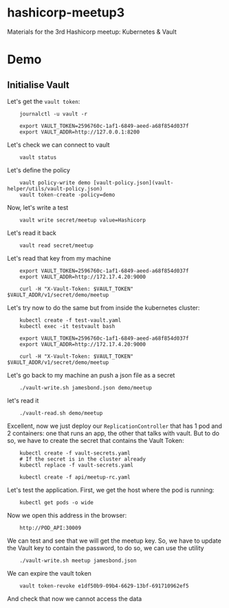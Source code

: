 # hashicorp-meetup3
Materials for the 3rd Hashicorp meetup: Kubernetes &amp; Vault

# Demo


## Initialise Vault

Let's get the `vault token`:

        journalctl -u vault -r

        export VAULT_TOKEN=2596760c-1af1-6849-aeed-a68f854d037f
        export VAULT_ADDR=http://127.0.0.1:8200


Let's check we can connect to vault

        vault status

Let's define the policy

        vault policy-write demo [vault-policy.json](vault-helper/utils/vault-policy.json)
        vault token-create -policy=demo

Now, let's write a test

        vault write secret/meetup value=Hashicorp


Let's read it back

        vault read secret/meetup


Let's read that key from my machine

        export VAULT_TOKEN=2596760c-1af1-6849-aeed-a68f854d037f
        export VAULT_ADDR=http://172.17.4.20:9000

        curl -H "X-Vault-Token: $VAULT_TOKEN" $VAULT_ADDR/v1/secret/demo/meetup


Let's try now to do the same but from inside the kubernetes cluster:

        kubectl create -f test-vault.yaml
        kubectl exec -it testvault bash

        export VAULT_TOKEN=2596760c-1af1-6849-aeed-a68f854d037f
        export VAULT_ADDR=http://172.17.4.20:9000

        curl -H "X-Vault-Token: $VAULT_TOKEN" $VAULT_ADDR/v1/secret/demo/meetup

Let's go back to my machine an push a json file as a secret

        ./vault-write.sh jamesbond.json demo/meetup

let's read it

        ./vault-read.sh demo/meetup

Excellent, now we just deploy our `ReplicationController` that has 1 pod and 2 containers: one that runs an app, the other that talks with vault. But to do so, we have to create the secret that contains the Vault Token:


        kubectl create -f vault-secrets.yaml
        # If the secret is in the cluster already
        kubectl replace -f vault-secrets.yaml

        kubectl create -f api/meetup-rc.yaml

Let's test the application. First, we get the host where the pod is running:

        kubectl get pods -o wide

Now we open this address in the browser:

        http://POD_API:30009

We can test and see that we will get the meetup key. So, we have to update the Vault key to contain the password, to do so, we can use the utility

        ./vault-write.sh meetup jamesbond.json


We can expire the vault token

        vault token-revoke e1df50b9-09b4-6629-13bf-691710962ef5

And check that now we cannot access the data
